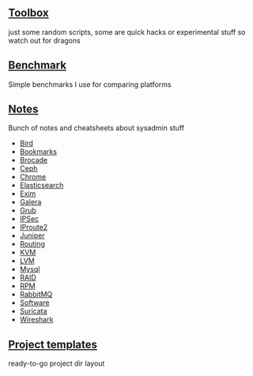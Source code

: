 ## [Toolbox](toolbox/)
just some random scripts, some are quick hacks or experimental stuff so watch out for dragons

## [Benchmark](benchmark/)
Simple benchmarks I use for comparing platforms

## [Notes](doc/)
Bunch of notes and cheatsheets about sysadmin stuff

* [Bird](doc/Bird.md)
* [Bookmarks](doc/bookmarks.md)
* [Brocade](doc/Brocade.md)
* [Ceph](doc/Ceph.md)
* [Chrome](doc/Chrome.md)
* [Elasticsearch](doc/Elasticsearch.md)
* [Exim](doc/Exim.md)
* [Galera](doc/Galera.md)
* [Grub](doc/Grub.md)
* [IPSec](doc/IPSec.md)
* [IProute2](doc/iproute.md)
* [Juniper](doc/Juniper.md)
* [Routing](doc/Routing.md)
* [KVM](doc/KVM.md)
* [LVM](doc/LVM.md)
* [Mysql](doc/Mysql.md)
* [RAID](doc/RAID.md)
* [RPM](doc/RPM.md)
* [RabbitMQ](doc/RabbitMQ.md)
* [Software](doc/software.md)
* [Suricata](doc/Suricata.md)
* [Wireshark](doc/Wireshark.md)

## [Project templates](project-templates/)
ready-to-go project dir layout
